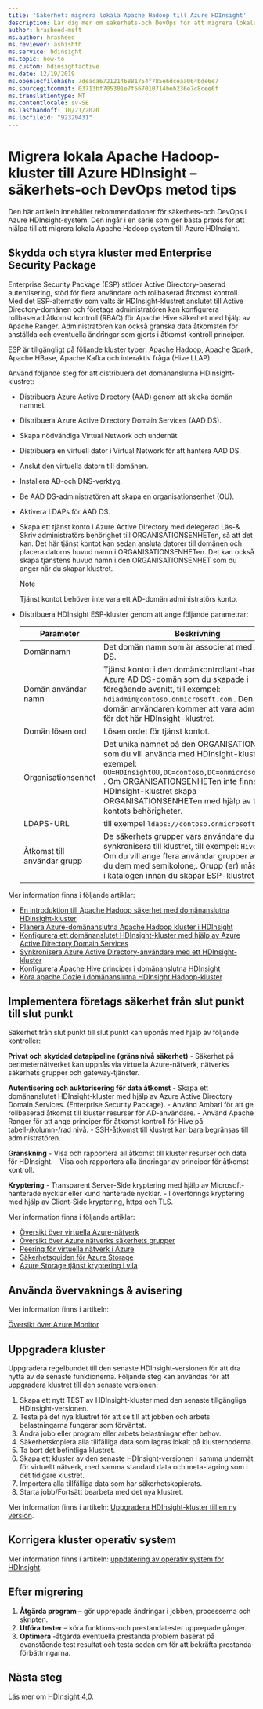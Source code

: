 ```yaml
---
title: 'Säkerhet: migrera lokala Apache Hadoop till Azure HDInsight'
description: Lär dig mer om säkerhets-och DevOps för att migrera lokala Hadoop-kluster till Azure HDInsight.
author: hrasheed-msft
ms.author: hrasheed
ms.reviewer: ashishth
ms.service: hdinsight
ms.topic: how-to
ms.custom: hdinsightactive
ms.date: 12/19/2019
ms.openlocfilehash: 7deaca67212146881754f785e6dceaa064bde6e7
ms.sourcegitcommit: 03713bf705301e7f567010714beb236e7c8cee6f
ms.translationtype: MT
ms.contentlocale: sv-SE
ms.lasthandoff: 10/21/2020
ms.locfileid: "92329431"
---
```

# <a name="migrate-on-premises-apache-hadoop-clusters-to-azure-hdinsight---security-and-devops-best-practices"></a>Migrera lokala Apache Hadoop-kluster till Azure HDInsight – säkerhets-och DevOps metod tips

Den här artikeln innehåller rekommendationer för säkerhets-och DevOps i Azure HDInsight-system. Den ingår i en serie som ger bästa praxis för att hjälpa till att migrera lokala Apache Hadoop system till Azure HDInsight.

## <a name="secure-and-govern-cluster-with-enterprise-security-package"></a>Skydda och styra kluster med Enterprise Security Package

Enterprise Security Package (ESP) stöder Active Directory-baserad autentisering, stöd för flera användare och rollbaserad åtkomst kontroll. Med det ESP-alternativ som valts är HDInsight-klustret anslutet till Active Directory-domänen och företags administratören kan konfigurera rollbaserad åtkomst kontroll (RBAC) för Apache Hive säkerhet med hjälp av Apache Ranger. Administratören kan också granska data åtkomsten för anställda och eventuella ändringar som gjorts i åtkomst kontroll principer.

ESP är tillgängligt på följande kluster typer: Apache Hadoop, Apache Spark, Apache HBase, Apache Kafka och interaktiv fråga (Hive LLAP).

Använd följande steg för att distribuera det domänanslutna HDInsight-klustret:

- Distribuera Azure Active Directory (AAD) genom att skicka domän namnet.
- Distribuera Azure Active Directory Domain Services (AAD DS).
- Skapa nödvändiga Virtual Network och undernät.
- Distribuera en virtuell dator i Virtual Network för att hantera AAD DS.
- Anslut den virtuella datorn till domänen.
- Installera AD-och DNS-verktyg.
- Be AAD DS-administratören att skapa en organisationsenhet (OU).
- Aktivera LDAPs för AAD DS.
- Skapa ett tjänst konto i Azure Active Directory med delegerad Läs-& Skriv administratörs behörighet till ORGANISATIONSENHETen, så att det kan. Det här tjänst kontot kan sedan ansluta datorer till domänen och placera datorns huvud namn i ORGANISATIONSENHETen. Det kan också skapa tjänstens huvud namn i den ORGANISATIONSENHET som du anger när du skapar klustret.

    > [!Note]
    > Tjänst kontot behöver inte vara ett AD-domän administratörs konto.

- Distribuera HDInsight ESP-kluster genom att ange följande parametrar:

    |Parameter |Beskrivning |
    |---|---|
    |Domännamn|Det domän namn som är associerat med Azure AD DS.|
    |Domän användar namn|Tjänst kontot i den domänkontrollant-hanterade Azure AD DS-domän som du skapade i föregående avsnitt, till exempel: `hdiadmin@contoso.onmicrosoft.com` . Den här domän användaren kommer att vara administratör för det här HDInsight-klustret.|
    |Domän lösen ord|Lösen ordet för tjänst kontot.|
    |Organisationsenhet|Det unika namnet på den ORGANISATIONSENHET som du vill använda med HDInsight-klustret, till exempel: `OU=HDInsightOU,DC=contoso,DC=onmicrosoft,DC=com` . Om ORGANISATIONSENHETen inte finns försöker HDInsight-klustret skapa ORGANISATIONSENHETen med hjälp av tjänst kontots behörigheter.|
    |LDAPS-URL|till exempel `ldaps://contoso.onmicrosoft.com:636` .|
    |Åtkomst till användar grupp|De säkerhets grupper vars användare du vill synkronisera till klustret, till exempel: `HiveUsers` . Om du vill ange flera användar grupper avgränsar du dem med semikolone;. Grupp (er) måste finnas i katalogen innan du skapar ESP-klustret.|

Mer information finns i följande artiklar:

- [En introduktion till Apache Hadoop säkerhet med domänanslutna HDInsight-kluster](../domain-joined/hdinsight-security-overview.md)
- [Planera Azure-domänanslutna Apache Hadoop kluster i HDInsight](../domain-joined/apache-domain-joined-architecture.md)
- [Konfigurera ett domänanslutet HDInsight-kluster med hjälp av Azure Active Directory Domain Services](../domain-joined/apache-domain-joined-configure-using-azure-adds.md)
- [Synkronisera Azure Active Directory-användare med ett HDInsight-kluster](../hdinsight-sync-aad-users-to-cluster.md)
- [Konfigurera Apache Hive principer i domänanslutna HDInsight](../domain-joined/apache-domain-joined-run-hive.md)
- [Köra apache Oozie i domänanslutna HDInsight Hadoop-kluster](../domain-joined/hdinsight-use-oozie-domain-joined-clusters.md)

## <a name="implement-end-to-end-enterprise-security"></a>Implementera företags säkerhet från slut punkt till slut punkt

Säkerhet från slut punkt till slut punkt kan uppnås med hjälp av följande kontroller:

**Privat och skyddad datapipeline (gräns nivå säkerhet)**
    - Säkerhet på perimeternätverket kan uppnås via virtuella Azure-nätverk, nätverks säkerhets grupper och gateway-tjänster.

**Autentisering och auktorisering för data åtkomst**
    - Skapa ett domänanslutet HDInsight-kluster med hjälp av Azure Active Directory Domain Services. (Enterprise Security Package).
    - Använd Ambari för att ge rollbaserad åtkomst till kluster resurser för AD-användare.
    - Använd Apache Ranger för att ange principer för åtkomst kontroll för Hive på tabell-/kolumn-/rad nivå.
    - SSH-åtkomst till klustret kan bara begränsas till administratören.

**Granskning**
    - Visa och rapportera all åtkomst till kluster resurser och data för HDInsight.
    - Visa och rapportera alla ändringar av principer för åtkomst kontroll.

**Kryptering**
    - Transparent Server-Side kryptering med hjälp av Microsoft-hanterade nycklar eller kund hanterade nycklar.
    - I överförings kryptering med hjälp av Client-Side kryptering, https och TLS.

Mer information finns i följande artiklar:

- [Översikt över virtuella Azure-nätverk](../../virtual-network/virtual-networks-overview.md)
- [Översikt över Azure nätverks säkerhets grupper](../../virtual-network/security-overview.md)
- [Peering för virtuella nätverk i Azure](../../virtual-network/virtual-network-peering-overview.md)
- [Säkerhetsguiden för Azure Storage](../../storage/blobs/security-recommendations.md)
- [Azure Storage tjänst kryptering i vila](../../storage/common/storage-service-encryption.md)

## <a name="use-monitoring--alerting"></a>Använda övervaknings & avisering

Mer information finns i artikeln:

[Översikt över Azure Monitor](../../azure-monitor/overview.md)

## <a name="upgrade-clusters"></a>Uppgradera kluster

Uppgradera regelbundet till den senaste HDInsight-versionen för att dra nytta av de senaste funktionerna. Följande steg kan användas för att uppgradera klustret till den senaste versionen:

1. Skapa ett nytt TEST av HDInsight-kluster med den senaste tillgängliga HDInsight-versionen.
1. Testa på det nya klustret för att se till att jobben och arbets belastningarna fungerar som förväntat.
1. Ändra jobb eller program eller arbets belastningar efter behov.
1. Säkerhetskopiera alla tillfälliga data som lagras lokalt på klusternoderna.
1. Ta bort det befintliga klustret.
1. Skapa ett kluster av den senaste HDInsight-versionen i samma undernät för virtuellt nätverk, med samma standard data och meta-lagring som i det tidigare klustret.
1. Importera alla tillfälliga data som har säkerhetskopierats.
1. Starta jobb/Fortsätt bearbeta med det nya klustret.

Mer information finns i artikeln: [Uppgradera HDInsight-kluster till en ny version](../hdinsight-upgrade-cluster.md).

## <a name="patch-cluster-operating-systems"></a>Korrigera kluster operativ system

Mer information finns i artikeln: [uppdatering av operativ system för HDInsight](../hdinsight-os-patching.md).

## <a name="post-migration"></a>Efter migrering

1. **Åtgärda program** – gör upprepade ändringar i jobben, processerna och skripten.
2. **Utföra tester** – köra funktions-och prestandatester upprepade gånger.
3. **Optimera** -åtgärda eventuella prestanda problem baserat på ovanstående test resultat och testa sedan om för att bekräfta prestanda förbättringarna.

## <a name="next-steps"></a>Nästa steg

Läs mer om [HDInsight 4,0](https://docs.microsoft.com/azure/hdinsight/hadoop/apache-hadoop-introduction).

